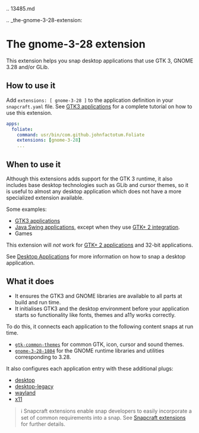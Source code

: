 .. 13485.md

.. _the-gnome-3-28-extension:

# The gnome-3-28 extension

This extension helps you snap desktop applications that use GTK 3, GNOME 3.28 and/or GLib.

## How to use it

Add `extensions: [ gnome-3-28 ]` to the application definition in your `snapcraft.yaml` file. See [GTK3 applications](/t/gtk3-applications/13483) for a complete tutorial on how to use this extension.

```yaml
apps:
  foliate:
    command: usr/bin/com.github.johnfactotum.Foliate
    extensions: [gnome-3-28]
    ...
```

## When to use it

Although this extensions adds support for the GTK 3 runtime, it also includes base desktop technologies such as GLib and cursor themes, so it is useful to almost any desktop application which does not have a more specialized extension available.

Some examples:

* [GTK3 applications](/t/gtk3-applications/13483)
* [Java Swing applications](/t/java-applications/7819), except when they use [GTK+ 2 integration](https://forum.snapcraft.io/t/gtk2-applications/13508).
* Games

This extension will _not_ work for [GTK+ 2 applications](https://forum.snapcraft.io/t/gtk2-applications/13508) and 32-bit applications.

See [Desktop Applications](/t/desktop-applications/13034) for more information on how to snap a desktop application.

## What it does

* It ensures the GTK3 and GNOME libraries are available to all parts at build and run time.
* It initialises GTK3 and the desktop environment before your application starts so functionality like fonts, themes and a11y works correctly.

To do this, it connects each application to the following content snaps at run time.

- [`gtk-common-themes`](https://snapcraft.io/gtk-common-themes) for common GTK, icon, cursor and sound themes.
- [`gnome-3-28-1804`](https://snapcraft.io/gnome-3-28-1804) for the GNOME runtime libraries and utilities corresponding to 3.28.

It also configures each application entry with these additional plugs:

- [desktop](/t/the-desktop-interface/7783)
- [desktop-legacy](/t/the-desktop-interface/7783)
- [wayland](/t/the-wayland-interface/7784)
- [x11](/t/the-x11-interface/7785)

> ℹ  Snapcraft extensions enable snap developers to easily incorporate a set of common requirements into a snap. See [Snapcraft extensions](/t/snapcraft-extensions/13486) for further details.